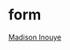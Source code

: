 # form


[Madison Inouye](https://images.pexels.com/photos/1831234/pexels-photo-1831234.jpeg?auto=compress&cs=tinysrgb&dpr=2&h=750&w=1260)